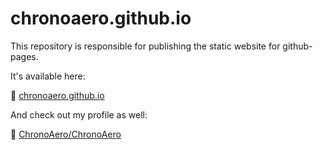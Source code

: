 # chronoaero.github.io

This repository is responsible for publishing the static website for github-pages.

It's available here:

🔗 [chronoaero.github.io](https://chronoaero.github.io)

And check out my profile as well:

🎯 [ChronoAero/ChronoAero](https://github.com/ChronoAero/ChronoAero)
